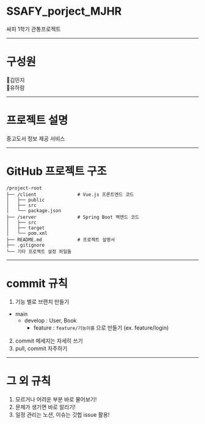 # SSAFY_porject_MJHR
싸피 1학기 관통프로젝트

---
# 구성원
🥔김민지   
🍠유하람

---
# 프로젝트 설명
중고도서 정보 제공 서비스

---
# GitHub 프로젝트 구조
```
/project-root
├── /client               # Vue.js 프론트엔드 코드
│   ├── public
│   ├── src
│   └── package.json
├── /server               # Spring Boot 백엔드 코드
│   ├── src
│   ├── target
│   └── pom.xml
├── README.md             # 프로젝트 설명서
├── .gitignore
└── 기타 프로젝트 설정 파일들
```

---
# commit 규칙
1. 기능 별로 브랜치 만들기
- main
  - develop : User, Book
    - feature : `feature/기능이름` 으로 만들기 (ex. feature/login) 
2. commit 메세지는 자세히 쓰기
3. pull, commit 자주하기

---
# 그 외 규칙
1. 모르거나 어려운 부분 바로 물어보기!
2. 문제가 생기면 바로 알리기!
3. 일정 관리는 노션, 이슈는 깃헙 issue 활용!
